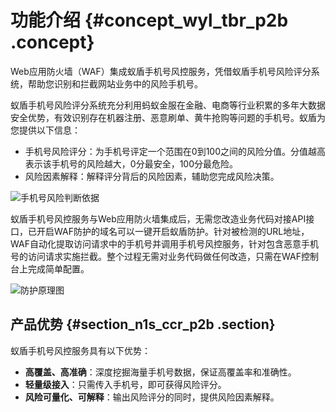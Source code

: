 # 功能介绍 {#concept_wyl_tbr_p2b .concept}

Web应用防火墙（WAF）集成蚁盾手机号风控服务，凭借蚁盾手机号风险评分系统，帮助您识别和拦截网站业务中的风险手机号。

蚁盾手机号风险评分系统充分利用蚂蚁金服在金融、电商等行业积累的多年大数据安全优势，有效识别存在机器注册、恶意刷单、黄牛抢购等问题的手机号。蚁盾为您提供以下信息：

-   手机号风险评分：为手机号评定一个范围在0到100之间的风险分值。分值越高表示该手机号的风险越大，0分最安全，100分最危险。
-   风险因素解释：解释评分背后的风险因素，辅助您完成风险决策。

![](images/7901_zh-CN.png "手机号风险判断依据")

蚁盾手机号风控服务与Web应用防火墙集成后，无需您改造业务代码对接API接口，已开启WAF防护的域名可以一键开启蚁盾防护。针对被检测的URL地址，WAF自动化提取访问请求中的手机号并调用手机号风控服务，针对包含恶意手机号的访问请求实施拦截。整个过程无需对业务代码做任何改造，只需在WAF控制台上完成简单配置。

![](images/7902_zh-CN.jpg "防护原理图")

## 产品优势 {#section_n1s_ccr_p2b .section}

蚁盾手机号风控服务具有以下优势：

-   **高覆盖、高准确**：深度挖掘海量手机号数据，保证高覆盖率和准确性。
-   **轻量级接入**：只需传入手机号，即可获得风险评分。
-   **风险可量化、可解释**：输出风险评分的同时，提供风险因素解释。

